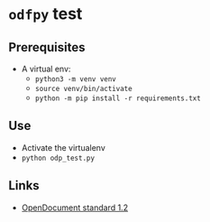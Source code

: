 # `odfpy` test

## Prerequisites

* A virtual env:
    * `python3 -m venv venv`
	* `source venv/bin/activate`
	* `python -m pip install -r requirements.txt`

## Use

* Activate the virtualenv
* `python odp_test.py`

## Links

* [OpenDocument standard 1.2](http://docs.oasis-open.org/office/v1.2/OpenDocument-v1.2.pdf)
